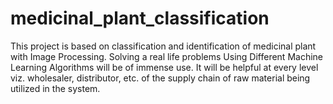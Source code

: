 # medicinal_plant_classification
This project is based on classification and identification of medicinal plant with Image Processing. Solving a real life problems  Using Different Machine Learning Algorithms will be of immense use. It will be helpful at every level viz. wholesaler, distributor, etc. of the supply chain of raw material being utilized in the system.
